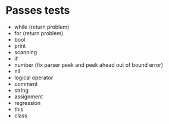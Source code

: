 
# Passes tests

- while (return problem)
- for (return problem)
- bool
- print
- scanning
- if
- number (fix parser peek and peek ahead out of bound error)
- nil
- logical operator
- comment
- string
- assignment
- regression
- this
- class


